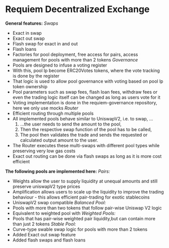 # Requiem Decentralized Exchange
 
**General features:**
*Swaps*
 - Exact in swap
 - Exact out swap
 - Flash swap for exact in and out
 - Flash loans
 - Factories for pool deployment, free access for pairs, access management for pools with more than 2 tokens
*Governance*
 - Pools are designed to infuse a voting register
 - With this, pool lp become ERC20Votes tokens, where the vote tracking is done by the register
 - That logic is used to allow pool governance with voting based on pool lp token ownership
 - Pool parameters such as swap fees, flash loan fees, withdraw fees or even the trading logic itself can be changed as long as users vote for it
 - Voting implementation is done in the requiem-governance repository, here we only use mocks
*Router*
 - Efficient routing through multiple pools
 - All implemented pools behave similar to UniswapV2, i.e. to swap, ...
   1) ...the user needs to send the amount to the pool,
   2) Then the respective swap function of the pool has to be called,
   3) The pool then validates the trade and sends the requested or calculated output amount to the user.
 - The Router executes these multi-swaps with different pool types while preserving very low gas costs
 - Exact out routing can be done via flash swaps as long as it is more cost efficient
 
**The following pools are implemented here:**
*Pairs:*
 - Weights allow the user to supply liquidity at unequal amounts and still preserve uniswapV2 type prices
 - Amplification allows users to scale up the liquidity to improve the trading behaviour - this allows efficient pair-trading for exotic stablecoins
 - UniswapV2 swap compatible
*Balanced Pool:*
 - Pools with more than two tokens that follow pair-wise Uniswap V2 logic
 - Equivalent to weighted pool with
*Weighted Pools:*
 - Pools that has pair-wise weighted pair liquidity,but can contain more than just 2 tokens
*Stable Pool:*
 - Curve-type swable swap logic for pools with more than 2 tokens
 - Added Exact out swap feature
 - Added flash swaps and flash loans
